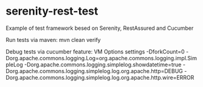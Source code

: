 # serenity-rest-test
Example of test framework besed on Serenity, RestAssured and Cucumber

Run tests via maven:
mvn clean verify

Debug tests via cucumber feature:
VM Options settings
-DforkCount=0 -Dorg.apache.commons.logging.Log=org.apache.commons.logging.impl.SimpleLog -Dorg.apache.commons.logging.simplelog.showdatetime=true -Dorg.apache.commons.logging.simplelog.log.org.apache.http=DEBUG -Dorg.apache.commons.logging.simplelog.log.org.apache.http.wire=ERROR